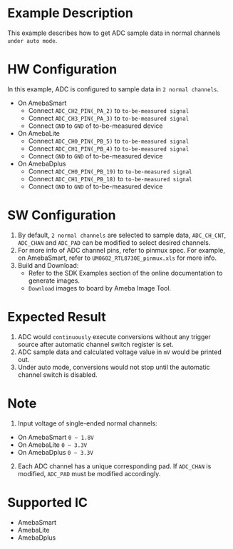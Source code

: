 # Example Description

This example describes how to get ADC sample data in normal channels `under auto mode`.

# HW Configuration

In this example, ADC is configured to sample data in `2 normal channels`.

* On AmebaSmart
	- Connect `ADC_CH2_PIN(_PA_2)` to `to-be-measured signal`
	- Connect `ADC_CH3_PIN(_PA_3)` to `to-be-measured signal`
	- Connect `GND` to `GND` of to-be-measured device
* On AmebaLite
	- Connect `ADC_CH0_PIN(_PB_5)` to `to-be-measured signal`
	- Connect `ADC_CH1_PIN(_PB_4)` to `to-be-measured signal`
	- Connect `GND` to `GND` of to-be-measured device
* On AmebaDplus
	- Connect `ADC_CH0_PIN(_PB_19)` to `to-be-measured signal`
	- Connect `ADC_CH1_PIN(_PB_18)` to `to-be-measured signal`
	- Connect `GND` to `GND` of to-be-measured device

# SW Configuration

1. By default, `2 normal channels` are selected to sample data, `ADC_CH_CNT`, `ADC_CHAN` and `ADC_PAD` can be modified to select desired channels.
2. For more info of ADC channel pins, refer to pinmux spec.
   For example, on AmebaSmart, refer to `UM0602_RTL8730E_pinmux.xls` for more info.
3. Build and Download:
   * Refer to the SDK Examples section of the online documentation to generate images.
   * `Download` images to board by Ameba Image Tool.

# Expected Result

1. ADC would `continuously` execute conversions without any trigger source after automatic channel switch register is set.
2. ADC sample data and calculated voltage value in `mV` would be printed out.
3. Under auto mode, conversions would not stop until the automatic channel switch is disabled.

# Note

1. Input voltage of single-ended normal channels:
* On AmebaSmart
	`0 ~ 1.8V`
* On AmebaLite
	`0 ~ 3.3V`
* On AmebaDplus
	`0 ~ 3.3V`

2. Each ADC channel has a unique corresponding pad. If `ADC_CHAN` is modified, `ADC_PAD` must be modified accordingly.

# Supported IC

* AmebaSmart
* AmebaLite
* AmebaDplus
